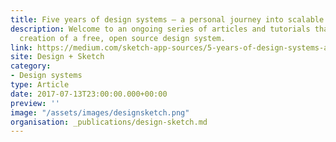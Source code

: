 ```yaml
---
title: Five years of design systems – a personal journey into scalable design
description: Welcome to an ongoing series of articles and tutorials that will lead to the
  creation of a free, open source design system.
link: https://medium.com/sketch-app-sources/5-years-of-design-systems-a-personal-journey-into-modulated-scale-able-design-ca1fd9b5cb26
site: Design + Sketch
category:
- Design systems
type: Article
date: 2017-07-13T23:00:00.000+00:00
preview: ''
image: "/assets/images/designsketch.png"
organisation: _publications/design-sketch.md
---
```

